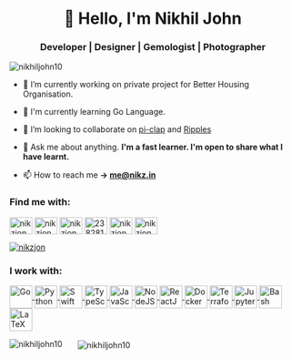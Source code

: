 <h1 align="center">👋 Hello, I'm Nikhil John</h1>
<h3 align="center">Developer | Designer | Gemologist | Photographer</h3>

<p align="left"> <img src="https://komarev.com/ghpvc/?username=nikhiljohn10&label=Profile%20views&color=0e75b6&style=plastic" alt="nikhiljohn10" /> </p>

- 🔭 I’m currently working on private project for Better Housing Organisation.

- 🧠 I'm currently learning Go Language.

- 👯 I’m looking to collaborate on [pi-clap](https://github.com/nikhiljohn10/pi-clap) and [Ripples](https://github.com/nikhiljohn10/ripples)

- 💬 Ask me about anything. **I'm a fast learner. I'm open to share what I have learnt.**

- 📫 How to reach me **-> me@nikz.in**

<h3 align="left">Find me with:</h3>
<p align="left">
  <a href="https://dev.to/nikzjon" target="blank"><img align="center" src="https://cdn.jsdelivr.net/npm/simple-icons@3.0.1/icons/dev-dot-to.svg" alt="nikzjon" height="30" width="40" /></a>
  <a href="https://twitter.com/nikzjon" target="blank"><img align="center" src="https://raw.githubusercontent.com/rahuldkjain/github-profile-readme-generator/master/src/images/icons/Social/twitter.svg" alt="nikzjon" height="30" width="40" /></a>
  <a href="https://linkedin.com/in/nikzjon" target="blank"><img align="center" src="https://raw.githubusercontent.com/rahuldkjain/github-profile-readme-generator/master/src/images/icons/Social/linked-in-alt.svg" alt="nikzjon" height="30" width="40" /></a>
  <a href="https://stackoverflow.com/users/2382813/nikzjon" target="blank"><img align="center" src="https://raw.githubusercontent.com/rahuldkjain/github-profile-readme-generator/master/src/images/icons/Social/stack-overflow.svg" alt="2382813/nikzjon" height="30" width="40" /></a>
  <a href="https://fb.com/nikzjon" target="blank"><img align="center" src="https://raw.githubusercontent.com/rahuldkjain/github-profile-readme-generator/master/src/images/icons/Social/facebook.svg" alt="nikzjon" height="30" width="40" /></a>
  <a href="https://instagram.com/nikzjon" target="blank"><img align="center" src="https://raw.githubusercontent.com/rahuldkjain/github-profile-readme-generator/master/src/images/icons/Social/instagram.svg" alt="nikzjon" height="30" width="40" /></a>
</p>

<p align="left"> <a href="https://twitter.com/nikzjon" target="blank"><img src="https://img.shields.io/twitter/follow/nikzjon?logo=twitter&style=for-the-badge" alt="nikzjon"/></a></p>

<h3 align="left">I work with:</h3>
<p><a href="https://golang.org" target="blank">
  <img align="center" src="https://cdn.jsdelivr.net/gh/devicons/devicon/icons/go/go-original.svg" alt="Go" height="40" width="40" />
</a>
<a href="https://www.python.org" target="blank">
  <img align="center" src="https://cdn.jsdelivr.net/gh/devicons/devicon/icons/python/python-original.svg" alt="Python" height="40" width="40" />
</a>
<a href="https://developer.apple.com/swift/" target="blank">
  <img align="center" src="https://cdn.jsdelivr.net/gh/devicons/devicon/icons/swift/swift-original.svg" alt="Swift" height="40" width="40" />
</a>
<a href="https://www.typescriptlang.org/" target="blank">
  <img align="center" src="https://cdn.jsdelivr.net/gh/devicons/devicon/icons/typescript/typescript-original.svg" alt="TypeScript" height="40" width="40" />
</a>
<a href="https://developer.mozilla.org/en-US/docs/Web/JavaScript" target="blank">
  <img align="center" src="https://cdn.jsdelivr.net/gh/devicons/devicon/icons/javascript/javascript-original.svg" alt="JavaScript" height="40" width="40" />
</a>
<a href="https://nodejs.org/" target="blank">
  <img align="center" src="https://cdn.jsdelivr.net/gh/devicons/devicon/icons/nodejs/nodejs-original.svg" alt="NodeJS" height="40" width="40" />
</a>
<a href="https://reactjs.org/" target="blank">
  <img align="center" src="https://cdn.jsdelivr.net/gh/devicons/devicon/icons/react/react-original-wordmark.svg" alt="ReactJS" height="40" width="40" />
</a>
<a href="https://www.docker.com/" target="blank">
  <img align="center" src="https://cdn.jsdelivr.net/gh/devicons/devicon/icons/docker/docker-original.svg" alt="Docker" height="40" width="40" />
</a>
<a href="https://www.terraform.io/" target="blank">
  <img align="center" src="https://cdn.jsdelivr.net/gh/devicons/devicon/icons/terraform/terraform-original.svg" alt="Terraform" height="40" width="40" />
</a>
<a href="https://jupyter.org/" target="blank">
  <img align="center" src="https://cdn.jsdelivr.net/gh/devicons/devicon/icons/jupyter/jupyter-original-wordmark.svg" alt="Jupyter" height="40" width="40" />
</a>
<a href="https://www.gnu.org/software/bash/" target="blank">
  <img align="center" src="https://cdn.jsdelivr.net/gh/devicons/devicon/icons/bash/bash-original.svg" alt="Bash Script" height="40" width="40" />
</a>
<a href="https://www.latex-project.org/" target="blank">
  <img align="center" src="https://cdn.jsdelivr.net/gh/devicons/devicon/icons/latex/latex-original.svg" alt="LaTeX" height="40" width="40" />
</a></p>

<p><img align="left" style="padding-right: 20px;" src="https://github-readme-stats.vercel.app/api/top-langs?username=nikhiljohn10&show_icons=true&theme=tokyonight&hide_border=true&locale=en&layout=compact&card_width=280" alt="nikhiljohn10" />&nbsp;<img align="center" src="https://github-readme-stats.vercel.app/api?username=nikhiljohn10&show_icons=true&theme=tokyonight&hide_border=true&locale=en&card_width=290" alt="nikhiljohn10"/></p>
